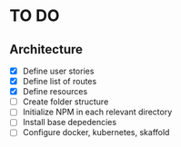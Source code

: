 # TO DO

## Architecture

- [x] Define user stories
- [x] Define list of routes
- [x] Define resources
- [ ] Create folder structure
- [ ] Initialize NPM in each relevant directory
- [ ] Install base depedencies
- [ ] Configure docker, kubernetes, skaffold